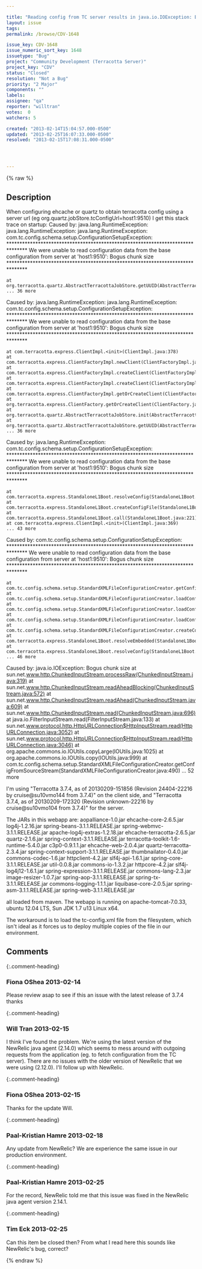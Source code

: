 ```yaml
---

title: "Reading config from TC server results in java.io.IOException: Bogus chunk size"
layout: issue
tags: 
permalink: /browse/CDV-1648

issue_key: CDV-1648
issue_numeric_sort_key: 1648
issuetype: "Bug"
project: "Community Development (Terracotta Server)"
project_key: "CDV"
status: "Closed"
resolution: "Not a Bug"
priority: "2 Major"
components: ""
labels: 
assignee: "qa"
reporter: "willtran"
votes:  0
watchers: 5

created: "2013-02-14T15:04:57.000-0500"
updated: "2013-02-25T16:07:33.000-0500"
resolved: "2013-02-15T17:08:31.000-0500"




---
```


{% raw %}

## Description

<div markdown="1" class="description">

When configuring ehcache or quartz to obtain terracotta config using a server url (eg org.quartz.jobStore.tcConfigUrl=host1:9510) I get this stack trace on startup:
Caused by: java.lang.RuntimeException: java.lang.RuntimeException: java.lang.RuntimeException: com.tc.config.schema.setup.ConfigurationSetupException: 
\*\*\*\*\*\*\*\*\*\*\*\*\*\*\*\*\*\*\*\*\*\*\*\*\*\*\*\*\*\*\*\*\*\*\*\*\*\*\*\*\*\*\*\*\*\*\*\*\*\*\*\*\*\*\*\*\*\*\*\*\*\*\*\*\*\*\*\*\*\*\*\*\*\*\*\*\*\*\*
We were unable to read configuration data from the base configuration from server at 'host1:9510': Bogus chunk size
\*\*\*\*\*\*\*\*\*\*\*\*\*\*\*\*\*\*\*\*\*\*\*\*\*\*\*\*\*\*\*\*\*\*\*\*\*\*\*\*\*\*\*\*\*\*\*\*\*\*\*\*\*\*\*\*\*\*\*\*\*\*\*\*\*\*\*\*\*\*\*\*\*\*\*\*\*\*\*

	at org.terracotta.quartz.AbstractTerracottaJobStore.getUUID(AbstractTerracottaJobStore.java:79)
	... 36 more
Caused by: java.lang.RuntimeException: java.lang.RuntimeException: com.tc.config.schema.setup.ConfigurationSetupException: 
\*\*\*\*\*\*\*\*\*\*\*\*\*\*\*\*\*\*\*\*\*\*\*\*\*\*\*\*\*\*\*\*\*\*\*\*\*\*\*\*\*\*\*\*\*\*\*\*\*\*\*\*\*\*\*\*\*\*\*\*\*\*\*\*\*\*\*\*\*\*\*\*\*\*\*\*\*\*\*
We were unable to read configuration data from the base configuration from server at 'host1:9510': Bogus chunk size
\*\*\*\*\*\*\*\*\*\*\*\*\*\*\*\*\*\*\*\*\*\*\*\*\*\*\*\*\*\*\*\*\*\*\*\*\*\*\*\*\*\*\*\*\*\*\*\*\*\*\*\*\*\*\*\*\*\*\*\*\*\*\*\*\*\*\*\*\*\*\*\*\*\*\*\*\*\*\*

	at com.terracotta.express.ClientImpl.<init>(ClientImpl.java:378)
	at com.terracotta.express.ClientFactoryImpl.newClient(ClientFactoryImpl.java:286)
	at com.terracotta.express.ClientFactoryImpl.createClient(ClientFactoryImpl.java:279)
	at com.terracotta.express.ClientFactoryImpl.createClient(ClientFactoryImpl.java:266)
	at com.terracotta.express.ClientFactoryImpl.getOrCreateClient(ClientFactoryImpl.java:203)
	at org.terracotta.express.ClientFactory.getOrCreateClient(ClientFactory.java:30)
	at org.terracotta.quartz.AbstractTerracottaJobStore.init(AbstractTerracottaJobStore.java:62)
	at org.terracotta.quartz.AbstractTerracottaJobStore.getUUID(AbstractTerracottaJobStore.java:77)
	... 36 more
Caused by: java.lang.RuntimeException: com.tc.config.schema.setup.ConfigurationSetupException: 
\*\*\*\*\*\*\*\*\*\*\*\*\*\*\*\*\*\*\*\*\*\*\*\*\*\*\*\*\*\*\*\*\*\*\*\*\*\*\*\*\*\*\*\*\*\*\*\*\*\*\*\*\*\*\*\*\*\*\*\*\*\*\*\*\*\*\*\*\*\*\*\*\*\*\*\*\*\*\*
We were unable to read configuration data from the base configuration from server at 'host1:9510': Bogus chunk size
\*\*\*\*\*\*\*\*\*\*\*\*\*\*\*\*\*\*\*\*\*\*\*\*\*\*\*\*\*\*\*\*\*\*\*\*\*\*\*\*\*\*\*\*\*\*\*\*\*\*\*\*\*\*\*\*\*\*\*\*\*\*\*\*\*\*\*\*\*\*\*\*\*\*\*\*\*\*\*

	at com.terracotta.express.StandaloneL1Boot.resolveConfig(StandaloneL1Boot.java:140)
	at com.terracotta.express.StandaloneL1Boot.createConfigFile(StandaloneL1Boot.java:101)
	at com.terracotta.express.StandaloneL1Boot.call(StandaloneL1Boot.java:221)
	at com.terracotta.express.ClientImpl.<init>(ClientImpl.java:369)
	... 43 more
Caused by: com.tc.config.schema.setup.ConfigurationSetupException: 
\*\*\*\*\*\*\*\*\*\*\*\*\*\*\*\*\*\*\*\*\*\*\*\*\*\*\*\*\*\*\*\*\*\*\*\*\*\*\*\*\*\*\*\*\*\*\*\*\*\*\*\*\*\*\*\*\*\*\*\*\*\*\*\*\*\*\*\*\*\*\*\*\*\*\*\*\*\*\*
We were unable to read configuration data from the base configuration from server at 'host1:9510': Bogus chunk size
\*\*\*\*\*\*\*\*\*\*\*\*\*\*\*\*\*\*\*\*\*\*\*\*\*\*\*\*\*\*\*\*\*\*\*\*\*\*\*\*\*\*\*\*\*\*\*\*\*\*\*\*\*\*\*\*\*\*\*\*\*\*\*\*\*\*\*\*\*\*\*\*\*\*\*\*\*\*\*

	at com.tc.config.schema.setup.StandardXMLFileConfigurationCreator.getConfigFromSourceStream(StandardXMLFileConfigurationCreator.java:527)
	at com.tc.config.schema.setup.StandardXMLFileConfigurationCreator.loadConfigurationData(StandardXMLFileConfigurationCreator.java:427)
	at com.tc.config.schema.setup.StandardXMLFileConfigurationCreator.loadConfigDataFromSources(StandardXMLFileConfigurationCreator.java:242)
	at com.tc.config.schema.setup.StandardXMLFileConfigurationCreator.loadConfigAndSetIntoRepositories(StandardXMLFileConfigurationCreator.java:129)
	at com.tc.config.schema.setup.StandardXMLFileConfigurationCreator.createConfigurationIntoRepositories(StandardXMLFileConfigurationCreator.java:111)
	at com.terracotta.express.StandaloneL1Boot.resolveEmbedded(StandaloneL1Boot.java:193)
	at com.terracotta.express.StandaloneL1Boot.resolveConfig(StandaloneL1Boot.java:138)
	... 46 more
Caused by: java.io.IOException: Bogus chunk size
	at sun.net.www.http.ChunkedInputStream.processRaw(ChunkedInputStream.java:319)
	at sun.net.www.http.ChunkedInputStream.readAheadBlocking(ChunkedInputStream.java:572)
	at sun.net.www.http.ChunkedInputStream.readAhead(ChunkedInputStream.java:609)
	at sun.net.www.http.ChunkedInputStream.read(ChunkedInputStream.java:696)
	at java.io.FilterInputStream.read(FilterInputStream.java:133)
	at sun.net.www.protocol.http.HttpURLConnection$HttpInputStream.read(HttpURLConnection.java:3052)
	at sun.net.www.protocol.http.HttpURLConnection$HttpInputStream.read(HttpURLConnection.java:3046)
	at org.apache.commons.io.IOUtils.copyLarge(IOUtils.java:1025)
	at org.apache.commons.io.IOUtils.copy(IOUtils.java:999)
	at com.tc.config.schema.setup.StandardXMLFileConfigurationCreator.getConfigFromSourceStream(StandardXMLFileConfigurationCreator.java:490)
	... 52 more

I'm using "Terracotta 3.7.4, as of 20130209-151856 (Revision 24404-22216 by cruise@su10vmo144 from 3.7.4)" on the client side, and  "Terracotta 3.7.4, as of 20130209-172320 (Revision unknown-22216 by cruise@su10vmo104 from 3.7.4)" for the server. 

The JARs in this webapp are:
aopalliance-1.0.jar             ehcache-core-2.6.5.jar        log4j-1.2.16.jar              spring-beans-3.1.1.RELEASE.jar            spring-webmvc-3.1.1.RELEASE.jar
apache-log4j-extras-1.2.18.jar  ehcache-terracotta-2.6.5.jar  quartz-2.1.6.jar              spring-context-3.1.1.RELEASE.jar          terracotta-toolkit-1.6-runtime-5.4.0.jar
c3p0-0.9.1.1.jar                ehcache-web-2.0.4.jar         quartz-terracotta-2.3.4.jar   spring-context-support-3.1.1.RELEASE.jar  thumbnailator-0.4.0.jar
commons-codec-1.6.jar           httpclient-4.2.jar            slf4j-api-1.6.1.jar           spring-core-3.1.1.RELEASE.jar             util-0.0.8.jar
commons-io-1.3.2.jar            httpcore-4.2.jar              slf4j-log4j12-1.6.1.jar       spring-expression-3.1.1.RELEASE.jar
commons-lang-2.3.jar            image-resizer-1.0.7.jar       spring-aop-3.1.1.RELEASE.jar  spring-tx-3.1.1.RELEASE.jar
commons-logging-1.1.1.jar       liquibase-core-2.0.5.jar      spring-asm-3.1.1.RELEASE.jar  spring-web-3.1.1.RELEASE.jar

all loaded from maven. The webapp is running on apache-tomcat-7.0.33, ubuntu 12.04 LTS, Sun JDK 1.7 u13 Linux x64. 

The workaround is to load the tc-config.xml file from the filesystem, which isn't ideal as it forces us to deploy multiple copies of the file in our environment.


</div>

## Comments


{:.comment-heading}
### **Fiona OShea** <span class="date">2013-02-14</span>

<div markdown="1" class="comment">

Please review asap to see if this an issue with the latest release of 3.7.4
thanks

</div>


{:.comment-heading}
### **Will Tran** <span class="date">2013-02-15</span>

<div markdown="1" class="comment">

I think I've found the problem. We're using the latest version of the NewRelic java agent (2.14.0) which seems to mess around with outgoing requests from the application (eg. to fetch configuration from the TC server). There are no issues with the older version of NewRelic that we were using (2.12.0). I'll follow up with NewRelic.

</div>


{:.comment-heading}
### **Fiona OShea** <span class="date">2013-02-15</span>

<div markdown="1" class="comment">

Thanks for the update Will.

</div>


{:.comment-heading}
### **Paal-Kristian Hamre** <span class="date">2013-02-18</span>

<div markdown="1" class="comment">

Any update from NewRelic? We are experience the same issue in our production environment.

</div>


{:.comment-heading}
### **Paal-Kristian Hamre** <span class="date">2013-02-25</span>

<div markdown="1" class="comment">

For the record, NewRelic told me that this issue was fixed in the NewRelic java agent version 2.14.1.

</div>


{:.comment-heading}
### **Tim Eck** <span class="date">2013-02-25</span>

<div markdown="1" class="comment">

Can this item be closed then? From what I read here this sounds like NewRelic's bug, correct?


</div>



{% endraw %}
